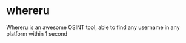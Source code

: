 # whereru
Whereru is an awesome OSINT tool, able to find any username in any platform within 1 second 
